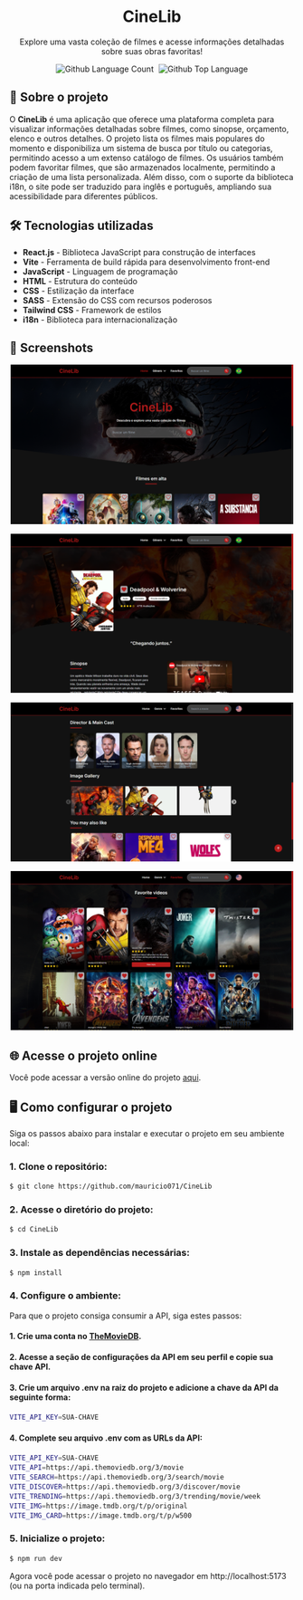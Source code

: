 <div align="center"> <h1>CineLib</h1> </div>

<p align="center">Explore uma vasta coleção de filmes e acesse informações detalhadas sobre suas obras favoritas!</p>

<p align="center">
  <img alt="Github Language Count" src="https://img.shields.io/github/languages/count/mauricio071/CineLib?color=00bfa6">
  <img width="1" />
  <img alt="Github Top Language" src="https://img.shields.io/github/languages/top/mauricio071/CineLib?color=00bfa6">
</p>

## 📝 Sobre o projeto

O **CineLib** é uma aplicação que oferece uma plataforma completa para visualizar informações detalhadas sobre filmes, como sinopse, orçamento, elenco e outros detalhes. O projeto lista os filmes mais populares do momento e disponibiliza um sistema de busca por título ou categorias, permitindo acesso a um extenso catálogo de filmes. Os usuários também podem favoritar filmes, que são armazenados localmente, permitindo a criação de uma lista personalizada. Além disso, com o suporte da biblioteca i18n, o site pode ser traduzido para inglês e português, ampliando sua acessibilidade para diferentes públicos.

## 🛠 Tecnologias utilizadas

-   **React.js** - Biblioteca JavaScript para construção de interfaces
-   **Vite** - Ferramenta de build rápida para desenvolvimento front-end
-   **JavaScript** - Linguagem de programação
-   **HTML** - Estrutura do conteúdo
-   **CSS** - Estilização da interface
-   **SASS** - Extensão do CSS com recursos poderosos
-   **Tailwind CSS** - Framework de estilos
-   **i18n** - Biblioteca para internacionalização

## 📸 Screenshots

<p align="center">
  <img src="./src/assets/readme-img/img-1.png" alt="Preview-Screens-1" width="500" >
</p>

<p align="center">
  <img src="./src/assets/readme-img/img-2.png" alt="Preview-Screens-2" width="500" >
</p>

<p align="center">
  <img src="./src/assets/readme-img/img-3.png" alt="Preview-Screens-3" width="500" >
</p>

<p align="center">
  <img src="./src/assets/readme-img/img-4.png" alt="Preview-Screens-4" width="500" >
</p>

## 🌐 Acesse o projeto online
Você pode acessar a versão online do projeto [aqui](https://cinelib-ma.netlify.app/).

## 🖥️ Como configurar o projeto

Siga os passos abaixo para instalar e executar o projeto em seu ambiente local:

### 1. Clone o repositório:

```bash
$ git clone https://github.com/mauricio071/CineLib
```

### 2. Acesse o diretório do projeto:

```bash
$ cd CineLib
```

### 3. Instale as dependências necessárias:

```bash
$ npm install
```

### 4. Configure o ambiente:
Para que o projeto consiga consumir a API, siga estes passos:

#### 1. Crie uma conta no [TheMovieDB](https://www.themoviedb.org).
#### 2. Acesse a seção de configurações da API em seu perfil e copie sua chave API.
#### 3. Crie um arquivo .env na raiz do projeto e adicione a chave da API da seguinte forma:

```bash
VITE_API_KEY=SUA-CHAVE
```

#### 4. Complete seu arquivo .env com as URLs da API:

```bash
VITE_API_KEY=SUA-CHAVE
VITE_API=https://api.themoviedb.org/3/movie
VITE_SEARCH=https://api.themoviedb.org/3/search/movie
VITE_DISCOVER=https://api.themoviedb.org/3/discover/movie
VITE_TRENDING=https://api.themoviedb.org/3/trending/movie/week
VITE_IMG=https://image.tmdb.org/t/p/original
VITE_IMG_CARD=https://image.tmdb.org/t/p/w500
```

### 5. Inicialize o projeto:

```bash 
$ npm run dev
```
Agora você pode acessar o projeto no navegador em http://localhost:5173 (ou na porta indicada pelo terminal).
